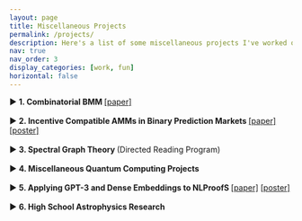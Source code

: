 ```yaml
---
layout: page
title: Miscellaneous Projects
permalink: /projects/
description: Here's a list of some miscellaneous projects I've worked on. 
nav: true
nav_order: 3
display_categories: [work, fun]
horizontal: false
---
```


<div class="projects-container">
  <!-- Project 1 -->
  <div class="project">
    <div class="project-header" id="project-matroids">
      <span class="triangle" onclick="toggleDetails(this)">▶</span>
      <span class="project-title"><b> 1. Combinatorial BMM </b> <a href="../assets/pdf/CombinatorialBMM_Survey.pdf" target="_blank">[paper]</a></span>
    </div>
    <div class="details" style="display: none;">
    <p> Survey of recent breakthrough in fine-grained complexity on combinatorial boolean matrix multiplication. Final project for COS521: Advanced Algorithm Design (Graduate) with Huacheng Yu. </p>
    </div>
  </div>
  <br>
  <div class="project">
    <div class="project-header" id="project-graphs">
      <span class="triangle" onclick="toggleDetails(this)">▶</span>
      <span class="project-title"><b> 2. Incentive Compatible AMMs in Binary Prediction Markets </b> <a href="../assets/pdf/COS473_Paper.pdf" target="_blank">[paper]</a> <a href="../assets/pdf/COS473_Poster.pdf" target="_blank">[poster]</a></span>
    </div>
    <div class="details" style="display: none;">
    <p> Theoretical study and simulations of <i> liquidity-sensitive </i> market scoring rule implemented in automated market makers (COS473 final project). Won Outstanding Poster award at Princeton’s 2023 DeCenter Conference on blockchains.</p>
    </div>
  </div>
  <br>
  <div class="project">
    <div class="project-header" id="project-qc">
      <span class="triangle" onclick="toggleDetails(this)">▶</span>
      <span class="project-title"><b> 3. Spectral Graph Theory </b> (Directed Reading Program)</span>
    </div>
    <div class="details" style="display: none;">
      <p> Studied Spielman’s manuscript and worked on computational project on Graph Hot Spots Conjecture with PhD student mentor.</p>
    </div>
  </div>
  <br>
  <div class="project">
    <div class="project-header" id="project-qc">
      <span class="triangle" onclick="toggleDetails(this)">▶</span>
      <span class="project-title"><b> 4. Miscellaneous Quantum Computing Projects </b> </span>
    </div>
    <div class="details" style="display: none;">
      <p> Developed a full Python pipeline for using variational quantum algorithms (QAOA) to generate thermal states with Dr. Esin Tureci and Dr. Teague Tomesh. Also worked on quantum machine learning project, focused on testing the efficacy of quantum kernel methods (COS396 final project), and placed 2nd in Princeton Qiskit 2022 Fall Fest focused on quantum search (Grover's Algorithm). </p>
    </div>
  </div>
  <br>
  <div class="project">
    <div class="project-header" id="project-qc">
      <span class="triangle" onclick="toggleDetails(this)">▶</span>
      <span class="project-title"><b> 5. Applying GPT-3 and Dense Embeddings to NLProofS  </b> <a href="../assets/pdf/COS484_Paper.pdf" target="_blank">[paper]</a> <a href="../assets/pdf/COS484_Poster.pdf" target="_blank">[poster]</a></span>
    </div>
    <div class="details" style="display: none;">
      <p> Investigated recent natural language proof generation model through two ablation studies (COS484 final project). </p>
    </div>
  </div>
  <br>
  <div class="project">
    <div class="project-header" id="project-qc">
      <span class="triangle" onclick="toggleDetails(this)">▶</span>
      <span class="project-title"><b> 6. High School Astrophysics Research </b> </span>
    </div>
    <div class="details" style="display: none;">
      <p> Worked on research projects on stellar stream formation (with Princeton faculty and NASA Advanced Supercomputing scientists); supernova light-curve modeling (Yale Summer Program in Astrophysics); and rare star classification (UC Santa Cruz). Papers published in <a href="https://emerginginvestigators.org/articles/photometric-analysis-and-light-curve-modeling-of-apparent-transient-2020pni">Harvard JEI</a>; in submission to the Astrophysical Journal. Presentations at <a href="http://meetings.aps.org/Meeting/FWS20/Session/L01.1233rd"> AAS Meeting</a> and <a href="http://meetings.aps.org/Meeting/FWS20/Session/L01.1">2020 APS Meeting</a> (first-author). </p>
    </div>
  </div>
  <!-- Repeat for other projects -->
</div>

<script>
  function toggleDetails(triangle) {
    const details = triangle.parentElement.nextElementSibling; // Get the details section
    const isOpen = details.style.display === "block";

    // Toggle details visibility
    details.style.display = isOpen ? "none" : "block";

    // Rotate the triangle
    if (isOpen) {
      triangle.classList.remove("open");
    } else {
      triangle.classList.add("open");
    }
  }
</script>
<!-- 
<div>
<b> 1. Combinatorial BMM </b> <a href="../assets/pdf/CombinatorialBMM.pdf" target="_blank">[paper]</a>
</div>

<div>

</div>

<div>
<b> 3. Spectral Graph Theory </b>
Studied Spielman’s manuscript and worked on computational project on Graph Hot Spots Conjecture with PhD student mentor.
</div>

<div>
<b> 4. Miscellaneous Quantum Computing Projects </b>
Developed a full Python pipeline for using variational quantum algorithms (QAOA) to generate thermal states with Dr. Esin Tureci and Dr. Teague Tomesh. Also worked on quantum machine learning project, focused on testing the efficacy of quantum kernel methods (COS396 final project), and placed 2nd in Princeton Qiskit 2022 Fall Fest focused on quantum search (Grover's Algorithm). </div>

<div>
<b> 5. Applying GPT-3 and Dense Embeddings to NLProofS </b>
Investigated recent natural language proof generation model through two ablation studies (COS484 final project). 
</div> -->


